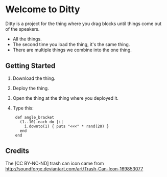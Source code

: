 Welcome to Ditty
================

Ditty is a project for the thing where you drag blocks until things come out of the speakers.

* All the things.
* The second time you load the thing, it's the same thing.
* There are multiple things we combine into the one thing.

Getting Started
---------------

1. Download the thing.
2. Deploy the thing.
3. Open the thing at the thing where you deployed it.
4. Type this:

        def angle_bracket
          (1..10).each do |i|
            i.downto(1) { puts "<<<" * rand(20) }
          end
        end

Credits
-------

The [CC BY-NC-ND] trash can icon came from http://soundforge.deviantart.com/art/Trash-Can-Icon-169853077
